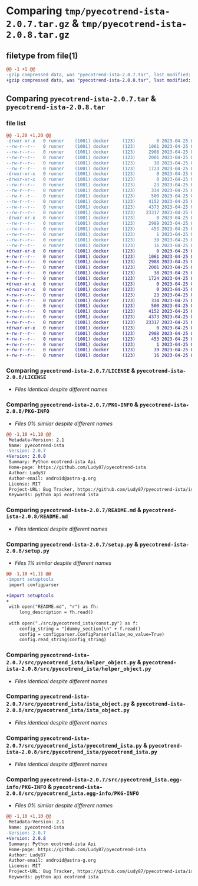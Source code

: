 # Comparing `tmp/pyecotrend-ista-2.0.7.tar.gz` & `tmp/pyecotrend-ista-2.0.8.tar.gz`

## filetype from file(1)

```diff
@@ -1 +1 @@
-gzip compressed data, was "pyecotrend-ista-2.0.7.tar", last modified: Tue Apr 25 08:05:02 2023, max compression
+gzip compressed data, was "pyecotrend-ista-2.0.8.tar", last modified: Tue Apr 25 08:14:18 2023, max compression
```

## Comparing `pyecotrend-ista-2.0.7.tar` & `pyecotrend-ista-2.0.8.tar`

### file list

```diff
@@ -1,20 +1,20 @@
-drwxr-xr-x   0 runner    (1001) docker     (123)        0 2023-04-25 08:05:02.432847 pyecotrend-ista-2.0.7/
--rw-r--r--   0 runner    (1001) docker     (123)     1061 2023-04-25 08:04:50.000000 pyecotrend-ista-2.0.7/LICENSE
--rw-r--r--   0 runner    (1001) docker     (123)     2988 2023-04-25 08:05:02.428847 pyecotrend-ista-2.0.7/PKG-INFO
--rw-r--r--   0 runner    (1001) docker     (123)     2001 2023-04-25 08:04:50.000000 pyecotrend-ista-2.0.7/README.md
--rw-r--r--   0 runner    (1001) docker     (123)       38 2023-04-25 08:05:02.432847 pyecotrend-ista-2.0.7/setup.cfg
--rw-r--r--   0 runner    (1001) docker     (123)     1723 2023-04-25 08:04:50.000000 pyecotrend-ista-2.0.7/setup.py
-drwxr-xr-x   0 runner    (1001) docker     (123)        0 2023-04-25 08:05:02.428847 pyecotrend-ista-2.0.7/src/
-drwxr-xr-x   0 runner    (1001) docker     (123)        0 2023-04-25 08:05:02.428847 pyecotrend-ista-2.0.7/src/pyecotrend_ista/
--rw-r--r--   0 runner    (1001) docker     (123)       23 2023-04-25 08:04:50.000000 pyecotrend-ista-2.0.7/src/pyecotrend_ista/__init__.py
--rw-r--r--   0 runner    (1001) docker     (123)      334 2023-04-25 08:04:50.000000 pyecotrend-ista-2.0.7/src/pyecotrend_ista/const.py
--rw-r--r--   0 runner    (1001) docker     (123)      500 2023-04-25 08:04:50.000000 pyecotrend-ista-2.0.7/src/pyecotrend_ista/exception_classes.py
--rw-r--r--   0 runner    (1001) docker     (123)     4152 2023-04-25 08:04:50.000000 pyecotrend-ista-2.0.7/src/pyecotrend_ista/helper_object.py
--rw-r--r--   0 runner    (1001) docker     (123)     4373 2023-04-25 08:04:50.000000 pyecotrend-ista-2.0.7/src/pyecotrend_ista/ista_object.py
--rw-r--r--   0 runner    (1001) docker     (123)    23317 2023-04-25 08:04:50.000000 pyecotrend-ista-2.0.7/src/pyecotrend_ista/pyecotrend_ista.py
-drwxr-xr-x   0 runner    (1001) docker     (123)        0 2023-04-25 08:05:02.428847 pyecotrend-ista-2.0.7/src/pyecotrend_ista.egg-info/
--rw-r--r--   0 runner    (1001) docker     (123)     2988 2023-04-25 08:05:02.000000 pyecotrend-ista-2.0.7/src/pyecotrend_ista.egg-info/PKG-INFO
--rw-r--r--   0 runner    (1001) docker     (123)      453 2023-04-25 08:05:02.000000 pyecotrend-ista-2.0.7/src/pyecotrend_ista.egg-info/SOURCES.txt
--rw-r--r--   0 runner    (1001) docker     (123)        1 2023-04-25 08:05:02.000000 pyecotrend-ista-2.0.7/src/pyecotrend_ista.egg-info/dependency_links.txt
--rw-r--r--   0 runner    (1001) docker     (123)       39 2023-04-25 08:05:02.000000 pyecotrend-ista-2.0.7/src/pyecotrend_ista.egg-info/requires.txt
--rw-r--r--   0 runner    (1001) docker     (123)       16 2023-04-25 08:05:02.000000 pyecotrend-ista-2.0.7/src/pyecotrend_ista.egg-info/top_level.txt
+drwxr-xr-x   0 runner    (1001) docker     (123)        0 2023-04-25 08:14:18.757484 pyecotrend-ista-2.0.8/
+-rw-r--r--   0 runner    (1001) docker     (123)     1061 2023-04-25 08:14:02.000000 pyecotrend-ista-2.0.8/LICENSE
+-rw-r--r--   0 runner    (1001) docker     (123)     2988 2023-04-25 08:14:18.757484 pyecotrend-ista-2.0.8/PKG-INFO
+-rw-r--r--   0 runner    (1001) docker     (123)     2001 2023-04-25 08:14:02.000000 pyecotrend-ista-2.0.8/README.md
+-rw-r--r--   0 runner    (1001) docker     (123)       38 2023-04-25 08:14:18.757484 pyecotrend-ista-2.0.8/setup.cfg
+-rw-r--r--   0 runner    (1001) docker     (123)     1724 2023-04-25 08:14:02.000000 pyecotrend-ista-2.0.8/setup.py
+drwxr-xr-x   0 runner    (1001) docker     (123)        0 2023-04-25 08:14:18.753484 pyecotrend-ista-2.0.8/src/
+drwxr-xr-x   0 runner    (1001) docker     (123)        0 2023-04-25 08:14:18.753484 pyecotrend-ista-2.0.8/src/pyecotrend_ista/
+-rw-r--r--   0 runner    (1001) docker     (123)       23 2023-04-25 08:14:02.000000 pyecotrend-ista-2.0.8/src/pyecotrend_ista/__init__.py
+-rw-r--r--   0 runner    (1001) docker     (123)      334 2023-04-25 08:14:02.000000 pyecotrend-ista-2.0.8/src/pyecotrend_ista/const.py
+-rw-r--r--   0 runner    (1001) docker     (123)      500 2023-04-25 08:14:02.000000 pyecotrend-ista-2.0.8/src/pyecotrend_ista/exception_classes.py
+-rw-r--r--   0 runner    (1001) docker     (123)     4152 2023-04-25 08:14:02.000000 pyecotrend-ista-2.0.8/src/pyecotrend_ista/helper_object.py
+-rw-r--r--   0 runner    (1001) docker     (123)     4373 2023-04-25 08:14:02.000000 pyecotrend-ista-2.0.8/src/pyecotrend_ista/ista_object.py
+-rw-r--r--   0 runner    (1001) docker     (123)    23317 2023-04-25 08:14:02.000000 pyecotrend-ista-2.0.8/src/pyecotrend_ista/pyecotrend_ista.py
+drwxr-xr-x   0 runner    (1001) docker     (123)        0 2023-04-25 08:14:18.757484 pyecotrend-ista-2.0.8/src/pyecotrend_ista.egg-info/
+-rw-r--r--   0 runner    (1001) docker     (123)     2988 2023-04-25 08:14:18.000000 pyecotrend-ista-2.0.8/src/pyecotrend_ista.egg-info/PKG-INFO
+-rw-r--r--   0 runner    (1001) docker     (123)      453 2023-04-25 08:14:18.000000 pyecotrend-ista-2.0.8/src/pyecotrend_ista.egg-info/SOURCES.txt
+-rw-r--r--   0 runner    (1001) docker     (123)        1 2023-04-25 08:14:18.000000 pyecotrend-ista-2.0.8/src/pyecotrend_ista.egg-info/dependency_links.txt
+-rw-r--r--   0 runner    (1001) docker     (123)       39 2023-04-25 08:14:18.000000 pyecotrend-ista-2.0.8/src/pyecotrend_ista.egg-info/requires.txt
+-rw-r--r--   0 runner    (1001) docker     (123)       16 2023-04-25 08:14:18.000000 pyecotrend-ista-2.0.8/src/pyecotrend_ista.egg-info/top_level.txt
```

### Comparing `pyecotrend-ista-2.0.7/LICENSE` & `pyecotrend-ista-2.0.8/LICENSE`

 * *Files identical despite different names*

### Comparing `pyecotrend-ista-2.0.7/PKG-INFO` & `pyecotrend-ista-2.0.8/PKG-INFO`

 * *Files 0% similar despite different names*

```diff
@@ -1,10 +1,10 @@
 Metadata-Version: 2.1
 Name: pyecotrend-ista
-Version: 2.0.7
+Version: 2.0.8
 Summary: Python ecotrend-ista Api
 Home-page: https://github.com/Ludy87/pyecotrend-ista
 Author: Ludy87
 Author-email: android@astra-g.org
 License: MIT
 Project-URL: Bug Tracker, https://github.com/Ludy87/pyecotrend-ista/issues
 Keywords: python api ecotrend ista
```

### Comparing `pyecotrend-ista-2.0.7/README.md` & `pyecotrend-ista-2.0.8/README.md`

 * *Files identical despite different names*

### Comparing `pyecotrend-ista-2.0.7/setup.py` & `pyecotrend-ista-2.0.8/setup.py`

 * *Files 1% similar despite different names*

```diff
@@ -1,10 +1,11 @@
-import setuptools
 import configparser
 
+import setuptools
+
 with open("README.md", "r") as fh:
     long_description = fh.read()
 
 with open("./src/pyecotrend_ista/const.py") as f:
     config_string = "[dummy_section]\n" + f.read()
     config = configparser.ConfigParser(allow_no_value=True)
     config.read_string(config_string)
```

### Comparing `pyecotrend-ista-2.0.7/src/pyecotrend_ista/helper_object.py` & `pyecotrend-ista-2.0.8/src/pyecotrend_ista/helper_object.py`

 * *Files identical despite different names*

### Comparing `pyecotrend-ista-2.0.7/src/pyecotrend_ista/ista_object.py` & `pyecotrend-ista-2.0.8/src/pyecotrend_ista/ista_object.py`

 * *Files identical despite different names*

### Comparing `pyecotrend-ista-2.0.7/src/pyecotrend_ista/pyecotrend_ista.py` & `pyecotrend-ista-2.0.8/src/pyecotrend_ista/pyecotrend_ista.py`

 * *Files identical despite different names*

### Comparing `pyecotrend-ista-2.0.7/src/pyecotrend_ista.egg-info/PKG-INFO` & `pyecotrend-ista-2.0.8/src/pyecotrend_ista.egg-info/PKG-INFO`

 * *Files 0% similar despite different names*

```diff
@@ -1,10 +1,10 @@
 Metadata-Version: 2.1
 Name: pyecotrend-ista
-Version: 2.0.7
+Version: 2.0.8
 Summary: Python ecotrend-ista Api
 Home-page: https://github.com/Ludy87/pyecotrend-ista
 Author: Ludy87
 Author-email: android@astra-g.org
 License: MIT
 Project-URL: Bug Tracker, https://github.com/Ludy87/pyecotrend-ista/issues
 Keywords: python api ecotrend ista
```

